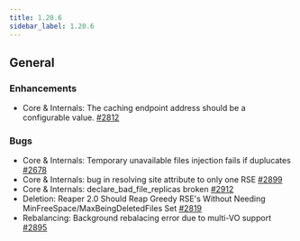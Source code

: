 ```yaml
---
title: 1.20.6
sidebar_label: 1.20.6
---
```


## General

### Enhancements

- Core & Internals: The caching endpoint address should be a configurable value. [#2812](https://github.com/rucio/rucio/issues/2812)

### Bugs

- Core & Internals: Temporary unavailable files injection fails if duplucates [#2678](https://github.com/rucio/rucio/issues/2678)
- Core & Internals: bug in resolving site attribute to only one RSE [#2899](https://github.com/rucio/rucio/issues/2899)
- Core & Internals: declare_bad_file_replicas broken [#2912](https://github.com/rucio/rucio/issues/2912)
- Deletion: Reaper 2.0 Should Reap Greedy RSE's Without Needing MinFreeSpace/MaxBeingDeletedFiles Set [#2819](https://github.com/rucio/rucio/issues/2819)
- Rebalancing: Background rebalacing error due to multi-VO support [#2895](https://github.com/rucio/rucio/issues/2895)
